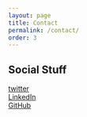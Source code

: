 ```yaml
---
layout: page
title: Contact
permalink: /contact/
order: 3
---
```

## Social Stuff
[twitter]()   
[LinkedIn]()   
[GitHub]()    
